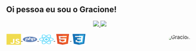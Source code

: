 ## Oi pessoa eu sou o Gracione!
<div align="center">
  <a href="https://github.com/gracione">
  <img height="180em" src="https://github-readme-stats.vercel.app/api?username=gracione&show_icons=true&theme=algolia&include_all_commits=true&count_private=true"/>
  <img height="180em" src="https://github-readme-stats.vercel.app/api/top-langs/?username=gracione&layout=compact&langs_count=7&theme=algolia"/>
</div>
<div style="display: inline_block"><br>
  <img align="center" alt="Gracione-Js" height="30" width="40" src="https://raw.githubusercontent.com/devicons/devicon/master/icons/javascript/javascript-plain.svg">
  <img align="center" alt="Gracione-Php" height="30" width="40" src="https://raw.githubusercontent.com/devicons/devicon/master/icons/php/php-plain.svg">
  <img align="center" alt="Gracione-React" height="30" width="40" src="https://raw.githubusercontent.com/devicons/devicon/master/icons/react/react-original.svg">
  <img align="center" alt="Gracione-HTML" height="30" width="40" src="https://raw.githubusercontent.com/devicons/devicon/master/icons/html5/html5-original.svg">
  <img align="center" alt="Gracione-CSS" height="30" width="40" src="https://raw.githubusercontent.com/devicons/devicon/master/icons/css3/css3-original.svg">
  <img align="right" alt="Gracione" height="150" style="border-radius:50px;" src="https://cdn-icons-png.flaticon.com/512/950/950018.png">
</div>
  
  ##
 
<div> 
  <a href="https://www.linkedin.com/in/gracione-ferreira-silva-904939229/" target="_blank"></a> 
 
</div>
